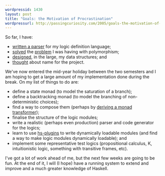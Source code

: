 ```yaml
--- 
wordpressid: 1430
layout: post
title: "Goals: the Motivation of Procrastination"
wordpressurl: http://passingcuriosity.com/2005/goals-the-motivation-of-procrastination/
---
```

So far, I have:<ul><li><a href="http://labelledtableaux.blogspot.com/2005/06/parsing-stuff-in-haskell.html">written a parser</a> for my logic definition language;</li><li><a href="http://labelledtableaux.blogspot.com/2005/06/polymorphism-and-generality-redux-or.html">solved</a> the <a href="http://labelledtableaux.blogspot.com/2005/06/polymorphism-and-generality.html">problem</a> I was having with polymorphism;</li><li><a href="http://labelledtableaux.blogspot.com/2005/06/data-structures.html">designed</a>, in the large, my data structures; and</li><li><a href="http://labelledtableaux.blogspot.com/2005/06/hello-ill-be-your-host-tonight-as-we.html">thought</a> about name for the project.</li></ul>We've now entered the mid-year holiday between the two semesters and I am hoping to get a large amount of my implementation done during the break. On my list of things to do are:<ul><li>define a state monad (to model the saturation of a branch);</li><li>define a backtracking monad (to model the branching of non-deterministic choices);</li><li>find a way to compose them (perhaps by <a href="http://labelledtableaux.blogspot.com/2005/06/polymorphism-and-generality-redux-or.html">deriving a monad transformer</a>);</li><li>finalise the structure of the logic modules;</li><li>write a realistic (perhaps even production) parser and code generator for the logics;</li><li>learn to use <a href="http://www.cse.unsw.edu.au/~dons/hs-plugins/"> hs-plugins</a> to write dynamically loadable modules (and find a way to make logic modules dynamically loadable); and</li><li>implement some representative test logics (propositional calculus, K, intuitionistic logic, something with transitive frames, etc).</li></ul>I've got a lot of work ahead of me, but the next few weeks are going to be fun. At the end of it, I will (I hope) have a running system to extend and improve and a much greater knowledge of Haskell.

